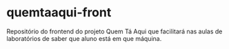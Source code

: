 # quemtaaqui-front
Repositório do frontend do projeto Quem Tá Aqui que facilitará nas aulas de laboratórios de saber que aluno está em que máquina.
